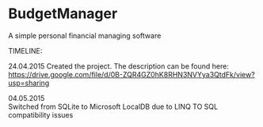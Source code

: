 # BudgetManager
A simple personal financial managing software

TIMELINE:

24.04.2015
Created the project. The description can be found here:
https://drive.google.com/file/d/0B-ZQR4GZ0hK8RHN3NVYya3QtdFk/view?usp=sharing

04.05.2015  
Switched from SQLite to Microsoft LocalDB due to LINQ TO SQL compatibility issues
